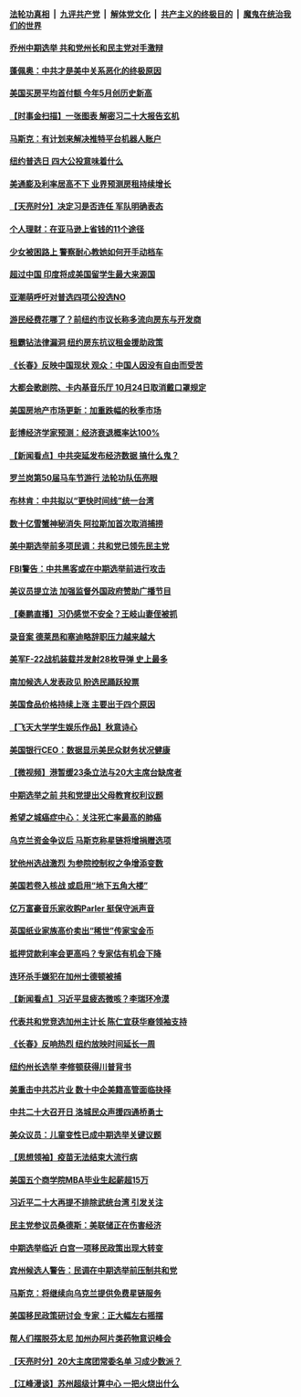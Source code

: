 ####  [法轮功真相](../../../../basic/blob/master/README.md?t=10190731) &nbsp;|&nbsp; [九评共产党](../../../../9ping.md/blob/master/README.md?t=10190731) &nbsp;|&nbsp; [解体党文化](../../../../jtdwh.md/blob/master/README.md?t=10190731)  &nbsp;|&nbsp; [共产主义的终极目的](../../../../gczydzjmd.md/blob/master/README.md?t=10190731) &nbsp;|&nbsp; [魔鬼在统治我们的世界](../../../../mgztzwmdsj.md/blob/master/README.md?t=10190731) 

#### [乔州中期选举 共和党州长和民主党对手激辩](../pages/nsc412/n13848069.md?t=10190731) 

#### [蓬佩奥：中共才是美中关系恶化的终极原因](../pages/nsc412/n13848187.md?t=10190731) 

#### [美国买房平均首付额 今年5月创历史新高](../pages/nsc412/n13847651.md?t=10190731) 

#### [【时事金扫描】一张图表 解密习二十大报告玄机](../pages/nsc412/n13848058.md?t=10190731) 

#### [马斯克：有计划来解决推特平台机器人账户](../pages/nsc412/n13848068.md?t=10190731) 

#### [纽约普选日 四大公投意味着什么](../pages/nsc412/n13847783.md?t=10190731) 

#### [美通膨及利率居高不下 业界预测房租持续增长](../pages/nsc412/n13847743.md?t=10190731) 

#### [【天亮时分】决定习是否连任 军队明确表态](../pages/nsc412/n13848045.md?t=10190731) 

#### [个人理财：在亚马逊上省钱的11个途径](../pages/nsc412/n13847993.md?t=10190731) 

#### [少女被困路上 警察耐心教她如何开手动档车](../pages/nsc412/n13847623.md?t=10190731) 

#### [超过中国 印度将成美国留学生最大来源国](../pages/nsc412/n13847830.md?t=10190731) 

#### [亚潮萌呼吁对普选四项公投选NO](../pages/nsc412/n13847761.md?t=10190731) 

#### [游民经费花哪了？前纽约市议长称多流向房东与开发商](../pages/nsc412/n13847746.md?t=10190731) 

#### [租霸钻法律漏洞 纽约房东抗议租金援助政策](../pages/nsc412/n13847810.md?t=10190731) 

#### [《长春》反映中国现状 观众：中国人因没有自由而受苦](../pages/nsc412/n13847733.md?t=10190731) 

#### [大都会歌剧院、卡内基音乐厅 10月24日取消戴口罩规定](../pages/nsc412/n13847824.md?t=10190731) 

#### [美国房地产市场更新：加重跌幅的秋季市场](../pages/nsc412/n13847677.md?t=10190731) 

#### [彭博经济学家预测：经济衰退概率达100%](../pages/nsc412/n13847765.md?t=10190731) 

#### [【新闻看点】中共突延发布经济数据 搞什么鬼？](../pages/nsc412/n13847516.md?t=10190731) 

#### [罗兰岗第50届马车节游行 法轮功队伍亮眼](../pages/nsc412/n13847707.md?t=10190731) 

#### [布林肯：中共拟以“更快时间线”统一台湾](../pages/nsc412/n13847595.md?t=10190731) 

#### [数十亿雪蟹神秘消失 阿拉斯加首次取消捕捞](../pages/nsc412/n13847554.md?t=10190731) 

#### [美中期选举前多项民调：共和党已领先民主党](../pages/nsc412/n13847515.md?t=10190731) 

#### [FBI警告：中共黑客或在中期选举前进行攻击](../pages/nsc412/n13847544.md?t=10190731) 

#### [美议员提立法 加强监督外国政府赞助广播节目](../pages/nsc412/n13847509.md?t=10190731) 

#### [【秦鹏直播】习仍感觉不安全？王岐山妻侄被抓](../pages/nsc412/n13847398.md?t=10190731) 

#### [录音案 德莱昂和塞迪略辞职压力越来越大](../pages/nsc412/n13847541.md?t=10190731) 

#### [美军F-22战机装载并发射28枚导弹 史上最多](../pages/nsc412/n13847406.md?t=10190731) 

#### [南加候选人发表政见 盼选民踊跃投票](../pages/nsc412/n13847506.md?t=10190731) 

#### [美国食品价格持续上涨 主要出于四个原因](../pages/nsc412/n13847448.md?t=10190731) 

#### [【飞天大学学生娱乐作品】秋意诗心](../pages/nsc412/n13847459.md?t=10190731) 

#### [美国银行CEO：数据显示美民众财务状况健康](../pages/nsc412/n13847507.md?t=10190731) 

#### [【微视频】港暂缓23条立法与20大主席台缺席者](../pages/nsc412/n13847193.md?t=10190731) 

#### [中期选举之前 共和党提出父母教育权利议题](../pages/nsc412/n13847365.md?t=10190731) 

#### [希望之城癌症中心：关注死亡率最高的肺癌](../pages/nsc412/n13847478.md?t=10190731) 

#### [乌克兰资金争议后 马斯克称星链将增捐赠选项](../pages/nsc412/n13847359.md?t=10190731) 

#### [犹他州选战激烈 为参院控制权之争增添变数](../pages/nsc412/n13847361.md?t=10190731) 

#### [美国若卷入核战 或启用“地下五角大楼”](../pages/nsc412/n13846800.md?t=10190731) 

#### [亿万富豪音乐家收购Parler 挺保守派声音](../pages/nsc412/n13847331.md?t=10190731) 

#### [英国纸业家族高价卖出“稀世”传家宝金币](../pages/nsc412/n13846959.md?t=10190731) 

#### [抵押贷款利率会更高吗？专家估有机会下降](../pages/nsc412/n13846939.md?t=10190731) 

#### [连环杀手嫌犯在加州士德顿被捕](../pages/nsc412/n13846927.md?t=10190731) 

#### [【新闻看点】习近平显疲态微咳？李瑞环冷漠](../pages/nsc412/n13846787.md?t=10190731) 

#### [代表共和党竞选加州主计长 陈仁宜获华裔领袖支持](../pages/nsc412/n13846921.md?t=10190731) 

#### [《长春》反响热烈 纽约放映时间延长一周](../pages/nsc412/n13846873.md?t=10190731) 

#### [纽约州长选举 李修顿获得川普背书](../pages/nsc412/n13846869.md?t=10190731) 

#### [美重击中共芯片业 数十中企美籍高管面临抉择](../pages/nsc412/n13846793.md?t=10190731) 

#### [中共二十大召开日 洛城民众声援四通桥勇士](../pages/nsc412/n13846810.md?t=10190731) 

#### [美众议员：儿童变性已成中期选举关键议题](../pages/nsc412/n13846779.md?t=10190731) 

#### [【思想领袖】疫苗无法结束大流行病](../pages/nsc412/n13828447.md?t=10190731) 

#### [美国五个商学院MBA毕业生起薪超15万](../pages/nsc412/n13844195.md?t=10190731) 

#### [习近平二十大再提不排除武统台湾 引发关注](../pages/nsc412/n13846780.md?t=10190731) 

#### [民主党参议员桑德斯：美联储正在伤害经济](../pages/nsc412/n13846757.md?t=10190731) 

#### [中期选举临近 白宫一项移民政策出现大转变](../pages/nsc412/n13846731.md?t=10190731) 

#### [宾州候选人警告：民调在中期选举前压制共和党](../pages/nsc412/n13846711.md?t=10190731) 

#### [马斯克：将继续向乌克兰提供免费星链服务](../pages/nsc412/n13845582.md?t=10190731) 

#### [美国移民政策研讨会 专家：正大幅左右摇摆](../pages/nsc412/n13846696.md?t=10190731) 

#### [帮人们摆脱芬太尼 加州办阿片类药物意识峰会](../pages/nsc412/n13846717.md?t=10190731) 

#### [【天亮时分】20大主席团常委名单 习成少数派？](../pages/nsc412/n13846673.md?t=10190731) 

#### [【江峰漫谈】苏州超级计算中心 一把火烧出什么](../pages/nsc412/n13846670.md?t=10190731) 

